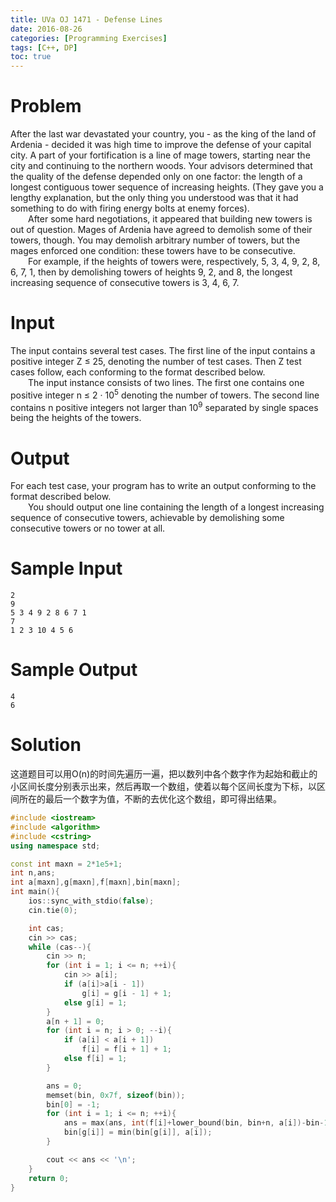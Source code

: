 ```yaml
---
title: UVa OJ 1471 - Defense Lines
date: 2016-08-26
categories: [Programming Exercises]
tags: [C++, DP]
toc: true
---
```




# **Problem**
After the last war devastated your country, you - as the king of the land of Ardenia - decided it was high time to improve the defense of your capital city. A part of your fortification is a line of mage towers, starting near the city and continuing to the northern woods. Your advisors determined that the quality of the defense depended only on one factor: the length of a longest contiguous tower sequence of increasing heights. (They gave you a lengthy explanation, but the only thing you understood was that it had something to do with firing energy bolts at enemy forces).  
&emsp;&emsp;After some hard negotiations, it appeared that building new towers is out of question. Mages of Ardenia have agreed to demolish some of their towers, though. You may demolish arbitrary number of towers, but the mages enforced one condition: these towers have to be consecutive.  
&emsp;&emsp;For example, if the heights of towers were, respectively, 5, 3, 4, 9, 2, 8, 6, 7, 1, then by demolishing
towers of heights 9, 2, and 8, the longest increasing sequence of consecutive towers is 3, 4, 6, 7.  

# **Input**
The input contains several test cases. The first line of the input contains a positive integer Z ≤ 25, denoting the number of test cases. Then Z test cases follow, each conforming to the format described below.  
&emsp;&emsp;The input instance consists of two lines. The first one contains one positive integer n ≤ 2 · 10<sup>5</sup> denoting the number of towers. The second line contains n positive integers not larger than 10<sup>9</sup> separated by single spaces being the heights of the towers.

# **Output**
For each test case, your program has to write an output conforming to the format described below.  
&emsp;&emsp;You should output one line containing the length of a longest increasing sequence of consecutive towers, achievable by demolishing some consecutive towers or no tower at all.
  

# **Sample Input**
```
2
9
5 3 4 9 2 8 6 7 1
7
1 2 3 10 4 5 6
```
# **Sample Output**
```
4
6
```

# **Solution**
这道题目可以用O(n)的时间先遍历一遍，把以数列中各个数字作为起始和截止的小区间长度分别表示出来，然后再取一个数组，使着以每个区间长度为下标，以区间所在的最后一个数字为值，不断的去优化这个数组，即可得出结果。
```C++
#include <iostream>
#include <algorithm>
#include <cstring>
using namespace std;

const int maxn = 2*1e5+1;
int n,ans;
int a[maxn],g[maxn],f[maxn],bin[maxn];
int main(){
	ios::sync_with_stdio(false);
	cin.tie(0);

	int cas;
	cin >> cas;
	while (cas--){
		cin >> n;
		for (int i = 1; i <= n; ++i){
			cin >> a[i];
			if (a[i]>a[i - 1])
				g[i] = g[i - 1] + 1;
			else g[i] = 1;
		}
		a[n + 1] = 0;
		for (int i = n; i > 0; --i){
			if (a[i] < a[i + 1])
				f[i] = f[i + 1] + 1;
			else f[i] = 1;
		}

		ans = 0;
		memset(bin, 0x7f, sizeof(bin));
		bin[0] = -1;
		for (int i = 1; i <= n; ++i){
			ans = max(ans, int(f[i]+lower_bound(bin, bin+n, a[i])-bin-1));
			bin[g[i]] = min(bin[g[i]], a[i]);
		}

		cout << ans << '\n';
	}
	return 0;
}
```
